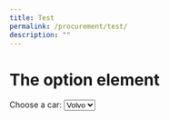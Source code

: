 ```yaml
---
title: Test
permalink: /procurement/test/
description: ""
---
```

<h1>The option element</h1> <label for="cars">Choose a car:</label> <select id="cars"> <option value="volvo">Volvo</option> <option value="saab">Saab</option> <option value="opel">Opel</option> <option value="audi">Audi</option> </select>

